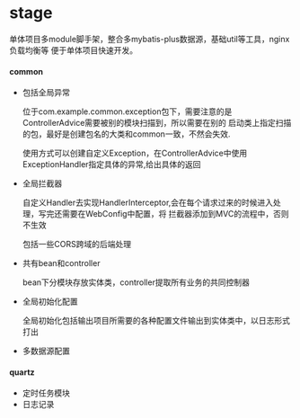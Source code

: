 # stage
单体项目多module脚手架，整合多mybatis-plus数据源，基础util等工具，nginx负载均衡等
便于单体项目快速开发。
#### common
- 包括全局异常
    
   位于com.example.common.exception包下，需要注意的是ControllerAdvice需要被别的模块扫描到，所以需要在别的
   启动类上指定扫描的包，最好是创建包名的大类和common一致，不然会失效.
   
   使用方式可以创建自定义Exception，在ControllerAdvice中使用ExceptionHandler指定具体的异常,给出具体的返回
   
- 全局拦截器

    自定义Handler去实现HandlerInterceptor,会在每个请求过来的时候进入处理，写完还需要在WebConfig中配置，将
    拦截器添加到MVC的流程中，否则不生效
    
    包括一些CORS跨域的后端处理
    
- 共有bean和controller

    bean下分模块存放实体类，controller提取所有业务的共同控制器
    
    
- 全局初始化配置

    全局初始化包括输出项目所需要的各种配置文件输出到实体类中，以日志形式打出
    
    
- 多数据源配置
#### quartz
- 定时任务模块
- 日志记录